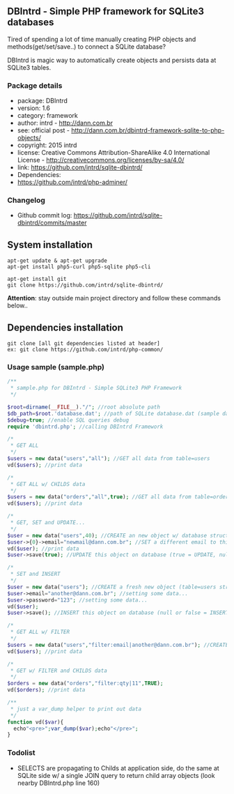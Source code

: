## DBIntrd - Simple PHP framework for SQLite3 databases

Tired of spending a lot of time manually creating PHP objects and methods(get/set/save..) to connect a SQLite database? 

DBIntrd is magic way to automatically create objects and persists data at SQLite3 tables.

### Package details

* package: DBIntrd
* version: 1.6
* category: framework
* author: intrd - http://dann.com.br
* see: official post - http://dann.com.br/dbintrd-framework-sqlite-to-php-objects/
* copyright: 2015 intrd
* license: Creative Commons Attribution-ShareAlike 4.0 International License - http://creativecommons.org/licenses/by-sa/4.0/
* link: https://github.com/intrd/sqlite-dbintrd/
* Dependencies: 
*   https://github.com/intrd/php-adminer/

### Changelog

* Github commit log: https://github.com/intrd/sqlite-dbintrd/commits/master

## System installation
```
apt-get update & apt-get upgrade
apt-get install php5-curl php5-sqlite php5-cli

apt-get install git
git clone https://github.com/intrd/sqlite-dbintrd/
```
**Attention**: stay outside main project directory and follow these commands below..

## Dependencies installation
```
git clone [all git dependencies listed at header]
ex: git clone https://github.com/intrd/php-common/
```

### Usage sample (sample.php)
```php
/**
 * sample.php for DBIntrd - Simple SQLite3 PHP Framework
 */

$root=dirname(__FILE__)."/"; //root absolute path
$db_path=$root.'database.dat'; //path of SQLite database.dat (sample database included)
$debug=true; //enable SQL queries debug
require 'dbintrd.php'; //calling DBIntrd Framework

/*
 * GET ALL
 */
$users = new data("users","all"); //GET all data from table=users
vd($users); //print data

/*
 * GET ALL w/ CHILDS data
 */
$users = new data("orders","all",true); //GET all data from table=orders
vd($users); //print data

/*
 * GET, SET and UPDATE...
 */
$user = new data("users",40); //CREATE an new object w/ database structure+data(table=users WHERE id=40)
$user->{0}->email="newmail@dann.com.br"; //SET a different email to this user
vd($user); //print data
$user->save(true); //UPDATE this object on database (true = UPDATE, null or false = INSERT)

/*
 * SET and INSERT
 */
$user = new data("users"); //CREATE a fresh new object (table=users structure without data when second argument is null) 
$user->email="another@dann.com.br"; //setting some data...
$user->password="123"; //setting some data...
vd($user);
$user->save(); //INSERT this object on database (null or false = INSERT, true = UPDATE)

/*
 * GET ALL w/ FILTER
 */
$users = new data("users","filter:email|another@dann.com.br"); //CREATE an new object w/ database structure+data(table=users WHERE email=nhe@dann.com.br, filtering email=nhe@dann.com.br)
vd($users); //print data

/*
 * GET w/ FILTER and CHILDS data
 */
$orders = new data("orders","filter:qty|11",TRUE); 
vd($orders); //print data

/**
 * just a var_dump helper to print out data
 */
function vd($var){ 
  echo"<pre>";var_dump($var);echo"</pre>";
}
```

### Todolist

* SELECTS are propagating to Childs at application side, do the same at SQLite side w/ a single JOIN query to return child array objects (look nearby DBIntrd.php line 160) 